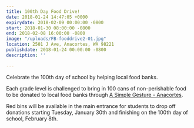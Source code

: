 ```yaml
---
title: 100th Day Food Drive!
date: 2018-01-24 14:47:05 +0000
expirydate: 2018-02-09 00:00:00 -0800
start: 2018-01-30 08:00:00 -0800
end: 2018-02-08 16:00:00 -0800
image: "/uploads/FB-fooddrive2-01.jpg"
location: 2501 J Ave, Anacortes, WA 98221
publishdate: 2018-01-24 00:00:00 -0800
description: ''

---
```

  
Celebrate the 100th day of school by helping local food banks. 

Each grade level is challenged to bring in 100 cans of non-perishable food to be donated to local food banks through [A Simple Gesture - Anacortes](https://www.facebook.com/asimplegestureanacortes/?fref=mentions). 

Red bins will be available in the main entrance for students to drop off donations starting Tuesday, January 30th and finishing on the 100th day of school, February 8th.